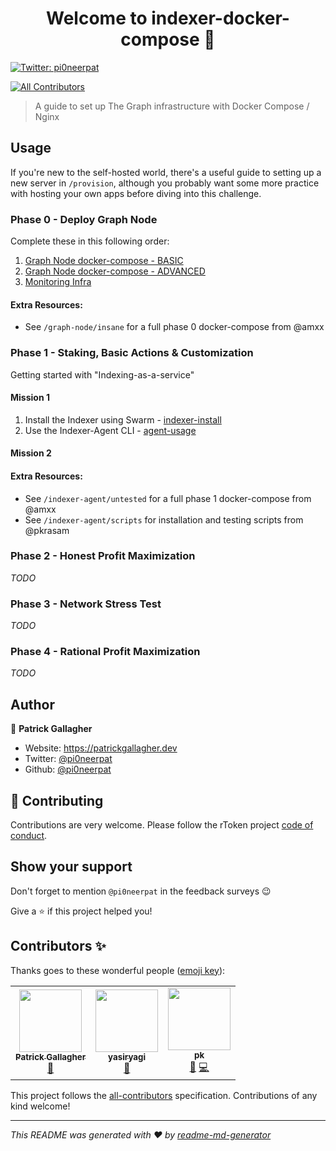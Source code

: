 <h1 align="center">Welcome to indexer-docker-compose 👋</h1>
<p>
  <a href="https://twitter.com/pi0neerpat" target="_blank">
    <img alt="Twitter: pi0neerpat" src="https://img.shields.io/twitter/follow/pi0neerpat.svg?style=social" />
  </a>
</p>

<!-- ALL-CONTRIBUTORS-BADGE:START - Do not remove or modify this section -->

[![All Contributors](https://img.shields.io/badge/all_contributors-4-orange.svg?style=flat-square)](#contributors-)

<!-- ALL-CONTRIBUTORS-BADGE:END -->

> A guide to set up The Graph infrastructure with Docker Compose / Nginx

## Usage

If you're new to the self-hosted world, there's a useful guide to setting up a new server in `/provision`, although you probably want some more practice with hosting your own apps before diving into this challenge.

### Phase 0 - Deploy Graph Node

Complete these in this following order:

1. [Graph Node docker-compose - BASIC](./graph-node/basic)
2. [Graph Node docker-compose - ADVANCED](./graph-node/advanced)
3. [Monitoring Infra](./monitoring)

#### Extra Resources:

- See `/graph-node/insane` for a full phase 0 docker-compose from @amxx

### Phase 1 - Staking, Basic Actions & Customization

Getting started with "Indexing-as-a-service"

#### Mission 1

1. Install the Indexer using Swarm - [indexer-install](./indexer-install)
2. Use the Indexer-Agent CLI - [agent-usage](./agent-usage)

#### Mission 2

#### Extra Resources:

- See `/indexer-agent/untested` for a full phase 1 docker-compose from @amxx
- See `/indexer-agent/scripts` for installation and testing scripts from @pkrasam

### Phase 2 - Honest Profit Maximization

_TODO_

### Phase 3 - Network Stress Test

_TODO_

### Phase 4 - Rational Profit Maximization

_TODO_

## Author

👤 **Patrick Gallagher**

- Website: https://patrickgallagher.dev
- Twitter: [@pi0neerpat](https://twitter.com/pi0neerpat)
- Github: [@pi0neerpat](https://github.com/pi0neerpat)

## 🤝 Contributing

Contributions are very welcome. Please follow the rToken project [code of conduct](https://github.com/rtoken-project/rtoken-monorepo/blob/master/code-of-conduct.md).

## Show your support

Don't forget to mention `@pi0neerpat` in the feedback surveys :wink:

Give a ⭐️ if this project helped you!

## Contributors ✨

Thanks goes to these wonderful people ([emoji key](https://allcontributors.org/docs/en/emoji-key)):

<!-- ALL-CONTRIBUTORS-LIST:START - Do not remove or modify this section -->
<!-- prettier-ignore-start -->
<!-- markdownlint-disable -->
<table>
  <tr>
    <td align="center"><a href="http://oneclickdapp.com"><img src="https://avatars1.githubusercontent.com/u/35622595?v=4" width="100px;" alt=""/><br /><sub><b>Patrick Gallagher</b></sub></a><br /><a href="https://github.com/pi0neerpat/indexer-docker-compose/commits?author=pi0neerpat" title="Documentation">📖</a></td>
    <td align="center"><a href="https://github.com/yasiryagi"><img src="https://avatars2.githubusercontent.com/u/4862448?v=4" width="100px;" alt=""/><br /><sub><b>yasiryagi</b></sub></a><br /><a href="https://github.com/pi0neerpat/indexer-docker-compose/commits?author=yasiryagi" title="Documentation">📖</a></td>
    <td align="center"><a href="https://github.com/pkrasam"><img src="https://avatars1.githubusercontent.com/u/4514654?v=4" width="100px;" alt=""/><br /><sub><b>pk</b></sub></a><br /><a href="https://github.com/pi0neerpat/indexer-docker-compose/commits?author=pkrasam" title="Documentation">📖</a> <a href="https://github.com/pi0neerpat/indexer-docker-compose/commits?author=pkrasam" title="Code">💻</a></td>
  </tr>
</table>

<!-- markdownlint-enable -->
<!-- prettier-ignore-end -->

<!-- ALL-CONTRIBUTORS-LIST:END -->

This project follows the [all-contributors](https://github.com/all-contributors/all-contributors) specification. Contributions of any kind welcome!

---

_This README was generated with ❤️ by [readme-md-generator](https://github.com/kefranabg/readme-md-generator)_
